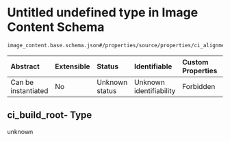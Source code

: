 # Untitled undefined type in Image Content Schema

```txt
image_content.base.schema.json#/properties/source/properties/ci_alignment/properties/streams_prs/properties/ci_build_root-
```



| Abstract            | Extensible | Status         | Identifiable            | Custom Properties | Additional Properties | Access Restrictions | Defined In                                                                                        |
| :------------------ | :--------- | :------------- | :---------------------- | :---------------- | :-------------------- | :------------------ | :------------------------------------------------------------------------------------------------ |
| Can be instantiated | No         | Unknown status | Unknown identifiability | Forbidden         | Allowed               | none                | [image\_content.base.schema.json\*](../out/image_content.base.schema.json "open original schema") |

## ci\_build\_root- Type

unknown
